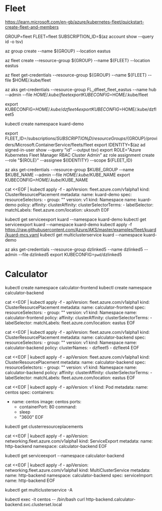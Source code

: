 # Fleet
https://learn.microsoft.com/en-gb/azure/kubernetes-fleet/quickstart-create-fleet-and-members

GROUP=fleet
FLEET=fleet
SUBSCRIPTION_ID=$(az account show --query id -o tsv)

az group create --name ${GROUP} --location eastus

az fleet create --resource-group ${GROUP} --name ${FLEET} --location eastus


az fleet get-credentials --resource-group ${GROUP}  --name ${FLEET} --file $HOME/.kube/fleet

az aks get-credentials --resource-group FL_dfleet_fleet_eastus --name hub --admin --file $HOME/.kube/fleet
export KUBECONFIG=$HOME/.kube/fleet

export KUBECONFIG=$HOME/.kube/dzfleet4
export KUBECONFIG=$HOME/.kube/dzfleet5

kubectl create namespace kuard-demo

export FLEET_ID=/subscriptions/${SUBSCRIPTION_ID}/resourceGroups/${GROUP}/providers/Microsoft.ContainerService/fleets/fleet
export IDENTITY=$(az ad signed-in-user show --query "id" --output tsv)
export ROLE="Azure Kubernetes Fleet Manager RBAC Cluster Admin"
az role assignment create --role "${ROLE}" --assignee ${IDENTITY} --scope ${FLEET_ID}


az aks get-credentials --resource-group $KUBE_GROUP --name $KUBE_NAME --admin --file $HOME/.kube/$KUBE_NAME
export KUBECONFIG=$HOME/.kube/$KUBE_NAME

cat <<EOF | kubectl apply -f -
apiVersion: fleet.azure.com/v1alpha1
kind: ClusterResourcePlacement
metadata:
  name: kuard-demo
spec:
  resourceSelectors:
    - group: ""
      version: v1
      kind: Namespace
      name: kuard-demo
  policy:
    affinity:
      clusterAffinity:
        clusterSelectorTerms:
          - labelSelector:
              matchLabels:
                fleet.azure.com/location: uksouth
EOF

kubectl get serviceexport kuard --namespace kuard-demo
kubectl get serviceexport kuard --namespace kuard-demo
kubectl apply -f https://raw.githubusercontent.com/Azure/AKS/master/examples/fleet/kuard/kuard-mcs.yaml
kubectl get multiclusterservice kuard --namespace kuard-demo


az aks get-credentials --resource-group dzlinked5 --name dzlinked5 --admin --file dzlinked5
export KUBECONFIG=`pwd`/dzlinked5

# Calculator

kubectl create namespace calculator-frontend
kubectl create namespace calculator-backend

cat <<EOF | kubectl apply -f -
apiVersion: fleet.azure.com/v1alpha1
kind: ClusterResourcePlacement
metadata:
  name: calculator-frontend
spec:
  resourceSelectors:
    - group: ""
      version: v1
      kind: Namespace
      name: calculator-frontend
  policy:
    affinity:
      clusterAffinity:
        clusterSelectorTerms:
          - labelSelector:
              matchLabels:
                fleet.azure.com/location: eastus
EOF

cat <<EOF | kubectl apply -f -
apiVersion: fleet.azure.com/v1alpha1
kind: ClusterResourcePlacement
metadata:
  name: calculator-backend
spec:
  resourceSelectors:
    - group: ""
      version: v1
      kind: Namespace
      name: calculator-backend
  policy:
    clusterNames:
      - dzfleet5
      - dzfleet4
EOF

cat <<EOF | kubectl apply -f -
apiVersion: fleet.azure.com/v1alpha1
kind: ClusterResourcePlacement
metadata:
  name: calculator-backend
spec:
  resourceSelectors:
    - group: ""
      version: v1
      kind: Namespace
      name: calculator-backend
  policy:
    affinity:
      clusterAffinity:
        clusterSelectorTerms:
          - labelSelector:
              matchLabels:
                fleet.azure.com/location: eastus
EOF

cat <<EOF | kubectl apply -f -
apiVersion: v1
kind: Pod
metadata:
  name: centos
spec:
  containers:
  - name: centos
    image: centos
    ports:
    - containerPort: 80
    command:
    - sleep
    - "3600"
EOF

kubectl get clusterresourceplacements

cat <<EOF | kubectl apply -f -
apiVersion: networking.fleet.azure.com/v1alpha1
kind: ServiceExport
metadata:
  name: http-backend
  namespace: calculator-backend
EOF

kubectl get serviceexport --namespace calculator-backend

cat <<EOF | kubectl apply -f -
apiVersion: networking.fleet.azure.com/v1alpha1
kind: MultiClusterService
metadata:
  name: http-backend
  namespace: calculator-backend
spec:
  serviceImport:
    name: http-backend
EOF

kubectl get multiclusterservice  -A


kubectl exec -it centos -- /bin/bash
curl http-backend.calculator-backend.svc.clusterset.local 